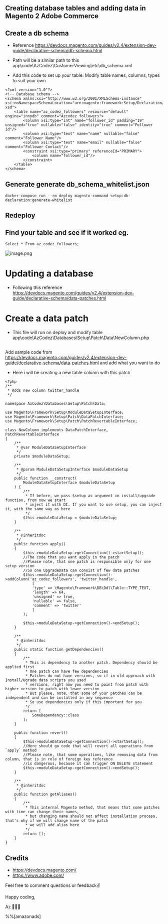 ## Creating database tables and adding data in Magento 2 Adobe Commerce

## Create a db schema 
- Reference https://devdocs.magento.com/guides/v2.4/extension-dev-guide/declarative-schema/db-schema.html
- Path will be a similar path to this
app\code\AzCodez\CustomerViewing\etc\db_schema.xml

- Add this code to set up your table. Modify table names, columns, types to suit your own
```
<?xml version="1.0"?>
<!-- Database schema -->
<schema xmlns:xsi="http://www.w3.org/2001/XMLSchema-instance" xsi:noNamespaceSchemaLocation="urn:magento:framework:Setup/Declaration/Schema/etc/schema. xsd">
    <table name="az_codez_followers" resource="default" engine="innodb" comment="Azcodez followers">
        <column xsi:type="int" name="follower_id" padding="19" unsigned="true" nullable="false" identity="true" comment="Follower id"/>
        <column xsi:type="text" name="name" nullable="false" comment="Follower Name"/>
        <column xsi:type="text" name="email" nullable="false" comment="Follower Contact"/>
        <constraint xsi:type="primary" referenceId="PRIMARY">
            <column name="follower_id"/>
        </constraint>
    </table>
</schema>
```

## Generate  generate db_schema_whitelist.json
```
docker-compose run --rm deploy magento-command setup:db-declaration:generate-whitelist
```

## Redeploy

## Find your table and see if it worked eg.
```
Select * From az_codez_followers;
```

![image.png](https://cdn.hashnode.com/res/hashnode/image/upload/v1646408394493/fzvAB2a3I.png)

# Updating a database 

- Following this reference https://devdocs.magento.com/guides/v2.4/extension-dev-guide/declarative-schema/data-patches.html

# Create a data patch
- This file will run on deploy and modify table 
app\code\AzCodez\Databases\Setup\Patch\Data\NewColumn.php

## 
 Add sample code from https://devdocs.magento.com/guides/v2.4/extension-dev-guide/declarative-schema/data-patches.html and add what you want to do 
- Here i will be creating a new table column with this patch

```
<?php
/**
 * Adds new column twitter_handle
 */

namespace AzCodez\Databases\Setup\Patch\Data;

use Magento\Framework\Setup\ModuleDataSetupInterface;
use Magento\Framework\Setup\Patch\DataPatchInterface;
use Magento\Framework\Setup\Patch\PatchRevertableInterface;

class NewColumn implements DataPatchInterface, PatchRevertableInterface
{
    /**
     * @var ModuleDataSetupInterface
     */
    private $moduleDataSetup;

    /**
     * @param ModuleDataSetupInterface $moduleDataSetup
     */
    public function __construct(
        ModuleDataSetupInterface $moduleDataSetup
    ) {
        /**
         * If before, we pass $setup as argument in install/upgrade function, from now we start
         * inject it with DI. If you want to use setup, you can inject it, with the same way as here
         */
        $this->moduleDataSetup = $moduleDataSetup;
    }

    /**
     * @inheritdoc
     */
    public function apply()
    {
        $this->moduleDataSetup->getConnection()->startSetup();
        //The code that you want apply in the patch
        //Please note, that one patch is responsible only for one setup version
        //So one UpgradeData can consist of few data patches
        $this->moduleDataSetup->getConnection()->addColumn('az_codez_followers', 'twitter_handle',
            [
            'type' => \Magento\Framework\DB\Ddl\Table::TYPE_TEXT,
            'length' => 64,
            'unsigned' => true,
            'nullable' => false,
            'comment' => 'twitter'
            ]
        );
   
        $this->moduleDataSetup->getConnection()->endSetup();
    }

    /**
     * @inheritdoc
     */
    public static function getDependencies()
    {
        /**
         * This is dependency to another patch. Dependency should be applied first
         * One patch can have few dependencies
         * Patches do not have versions, so if in old approach with Install/Ugrade data scripts you used
         * versions, right now you need to point from patch with higher version to patch with lower version
         * But please, note, that some of your patches can be independent and can be installed in any sequence
         * So use dependencies only if this important for you
         */
        return [
            SomeDependency::class
        ];
    }

    public function revert()
    {
        $this->moduleDataSetup->getConnection()->startSetup();
        //Here should go code that will revert all operations from `apply` method
        //Please note, that some operations, like removing data from column, that is in role of foreign key reference
        //is dangerous, because it can trigger ON DELETE statement
        $this->moduleDataSetup->getConnection()->endSetup();
    }

    /**
     * @inheritdoc
     */
    public function getAliases()
    {
        /**
         * This internal Magento method, that means that some patches with time can change their names,
         * but changing name should not affect installation process, that's why if we will change name of the patch
         * we will add alias here
         */
        return [];
    }
}
```

## Credits
- https://devdocs.magento.com/
- https://www.adobe.com/

Feel free to comment questions or feedback✌️

Happy coding,

Az 👨🏾‍💻

%%[amazonads]